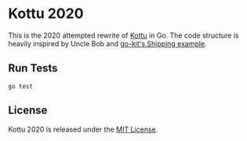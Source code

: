 # Kottu 2020

This is the 2020 attempted rewrite of [Kottu](https://github.com/janithl/Kottu)
in Go. The code structure is heavily inspired by Uncle Bob and
[go-kit's Shipping example](https://github.com/go-kit/kit/tree/master/examples/shipping).

## Run Tests

```
go test
```

## License

Kottu 2020 is released under the [MIT License](http://opensource.org/licenses/MIT).
